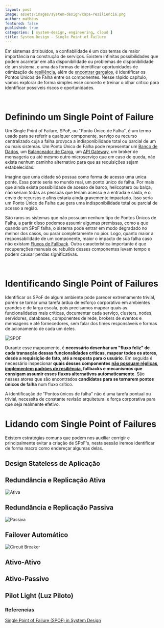 ```yaml
---
layout: post
image: assets/images/system-design/capa-resiliencia.png
author: matheus
featured: false
published: true
categories: [ system-design, engineering, cloud ]
title: System Design - Single Point of Failure
---
```



Em sistemas ditribuidos, a confiabilidade é um dos temas de maior importância na construção de serviços. Existem infinitas possibilidades que podem acarretar em alta disponibilidade ou problemas de disponibilidade de um sistema, e uma das formas de identificar oportunidades de otimização de [resiliência](), além de [encontrar gargalos](), é identificar os Pontos Unicos de Falha entre os componentes. Nesse rápido capítulo, vamos explorar de forma simples esse conceito e treinar o olhar crítico para identificar possíveis riscos e oportunidades.

<br>

# Definindo um Single Point of Failure

Um Single Point of Failure, SPoF, ou "Ponto Único de Falha", é um termo usado para se referir a qualquer componente, serviço ou recurso centralizado cuja a falha provoca a indisponibilidade total ou parcial de um ou mais sistemas. Um Ponto Único de Falha pode representar um [Banco de Dados](), um [Balanceador de Carga](), um [API Gateway](), um broker de mensageria ou até mesmo outro microserviço que em caso de queda, não exista nenhum caminho alternativo para que as requisições sejam estabelecidas. 

Imagine que uma cidade só possua como forma de acesso uma unica ponte. Essa ponte seria no mundo real, um ponto único de falha. Por mais que ainda exista possibilidade de acesso de barco, helicoptero ou balça, não seriam todas as pessoas que teriam acesso e a entrada e saída, e o envio de recursos e afins estaria ainda gravemente impactado. Isso seria um Ponto Único de Falha que gera uma indisponibilidade total ou parcial de acesso a região. 


São raros os sistemas que não possuam nenhum tipo de Pontos Únicos de Falha, a partir disso podemos assumir algumas premissas, como a que quando um SPoF falha, o sistema pode entrar em modo degradado no melhor dos casos, ou parar completamente no pior. Logo, quanto maior a responsabilidade de um componente, maior o impacto de sua falha caso não existam [Fluxos de Fallback](). Outra característica importante é que recuperações manuais ou rebuilds desses componentes levam tempo e podem causar perdas significativas. 

<br>

# Identificando Single Point of Failures

Identificar os SPoF de algum ambiente pode parecer extremamente trivial, porém se tornar uma tarefa árdua de esforço corporativo em ambientes grandes e de larga escala, pois precisamos mapear quais as funcionalidades mais críticas, documentar cada serviço, clusters, nodes, servidores, databases, componentes de rede, brokers de eventos e mensagens e até fornecedores, sem falar dos times responsáveis e formas de acionamento de cada um deles. 

![SPOF](/assets/images/system-design/spof-identiticacao.drawio.png)

Durante esse mapeamento, é **necessário desenhar um "fluxo feliz" de cada transação dessas funcionalidades críticas**, **mapear todos os atores, desde a requisição de fato, até a resposta para o usuário**. Em seguida é necessário inspecionar **quais desses componentes [não possuam réplicas](), [implementem padrões de resiliência](), fallbacks e mecanismos que consigam assumir esses fluxos alternativos automaticamente**. São nesses atores que são encontrados **candidatos para se tornarem pontos únicos de falha** num fluxo crítico. 

A identificação de "Pontos únicos de falha" não é uma tarefa pontual ou trivial, necessita de constante revisão arquitetural e força corporativa para que seja realmente efetivo. 

## 

# Lidando com Single Point of Failures

Existem estratégias comuns que podem nos auxiliar corrigir e principalmente evitar a criação de SPoF's, nesta sessão iremos identificar de forma macro como endereçar algumas delas.

## Design Stateless de Aplicação

## Redundância e Replicação Ativa 

![Ativa](/assets/images/system-design/spof-ativa.drawio.png)


## Redundância e Replicação Passiva 

![Passiva](/assets/images/system-design/spof-passiva.drawio.png)

## Failover Automático 

![Circuit Breaker](/assets/images/system-design/spof-circuit-breaker.drawio.png)

## Ativo-Ativo

## Ativo-Passivo

## Pilot Light (Luz Piloto)

### Referencias 

[Single Point of Failure (SPOF) in System Design](https://levelup.gitconnected.com/single-point-of-failure-spof-in-system-design-c8bbac5af993)